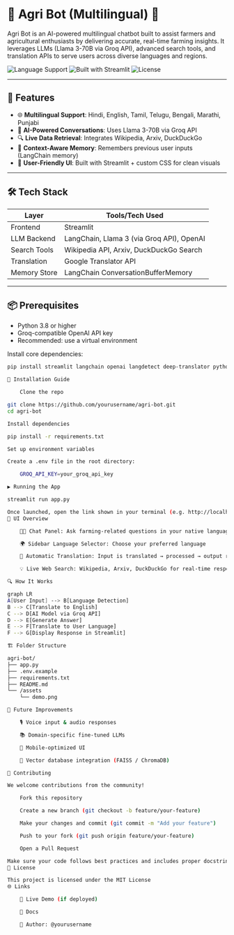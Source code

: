 # 🌾 Agri Bot (Multilingual) 🌾

Agri Bot is an AI-powered multilingual chatbot built to assist farmers and agricultural enthusiasts by delivering accurate, real-time farming insights. It leverages LLMs (Llama 3-70B via Groq API), advanced search tools, and translation APIs to serve users across diverse languages and regions.

![Language Support](https://img.shields.io/badge/languages-7+-green)
![Built with Streamlit](https://img.shields.io/badge/built%20with-Streamlit-orange)
![License](https://img.shields.io/github/license/yourusername/agri-bot)

---

## 🚀 Features

- 🌐 **Multilingual Support**: Hindi, English, Tamil, Telugu, Bengali, Marathi, Punjabi
- 🧠 **AI-Powered Conversations**: Uses Llama 3-70B via Groq API
- 🔍 **Live Data Retrieval**: Integrates Wikipedia, Arxiv, DuckDuckGo
- 💬 **Context-Aware Memory**: Remembers previous user inputs (LangChain memory)
- 🎨 **User-Friendly UI**: Built with Streamlit + custom CSS for clean visuals

---

## 🛠️ Tech Stack

| Layer         | Tools/Tech Used                              |
|---------------|-----------------------------------------------|
| Frontend      | Streamlit                                     |
| LLM Backend   | LangChain, Llama 3 (via Groq API), OpenAI     |
| Search Tools  | Wikipedia API, Arxiv, DuckDuckGo Search       |
| Translation   | Google Translator API                         |
| Memory Store  | LangChain ConversationBufferMemory            |

---

## 📦 Prerequisites

- Python 3.8 or higher
- Groq-compatible OpenAI API key
- Recommended: use a virtual environment

Install core dependencies:

```bash
pip install streamlit langchain openai langdetect deep-translator python-dotenv

🔧 Installation Guide

    Clone the repo

git clone https://github.com/yourusername/agri-bot.git
cd agri-bot

Install dependencies

pip install -r requirements.txt

Set up environment variables

Create a .env file in the root directory:

    GROQ_API_KEY=your_groq_api_key

▶️ Running the App

streamlit run app.py

Once launched, open the link shown in your terminal (e.g. http://localhost:8501) to interact with the chatbot.
🎨 UI Overview

    🧑‍🌾 Chat Panel: Ask farming-related questions in your native language

    🌍 Sidebar Language Selector: Choose your preferred language

    🔄 Automatic Translation: Input is translated → processed → output retranslated

    💡 Live Web Search: Wikipedia, Arxiv, DuckDuckGo for real-time responses

🔍 How It Works

graph LR
A[User Input] --> B[Language Detection]
B --> C[Translate to English]
C --> D[AI Model via Groq API]
D --> E[Generate Answer]
E --> F[Translate to User Language]
F --> G[Display Response in Streamlit]

🏗 Folder Structure

agri-bot/
├── app.py
├── .env.example
├── requirements.txt
├── README.md
└── /assets
    └── demo.png

🚧 Future Improvements

    🎙 Voice input & audio responses

    📚 Domain-specific fine-tuned LLMs

    📱 Mobile-optimized UI

    🧠 Vector database integration (FAISS / ChromaDB)

🤝 Contributing

We welcome contributions from the community!

    Fork this repository

    Create a new branch (git checkout -b feature/your-feature)

    Make your changes and commit (git commit -m "Add your feature")

    Push to your fork (git push origin feature/your-feature)

    Open a Pull Request

Make sure your code follows best practices and includes proper docstrings/comments.
📄 License

This project is licensed under the MIT License
🌐 Links

    🔗 Live Demo (if deployed)

    📘 Docs

    👤 Author: @yourusername
